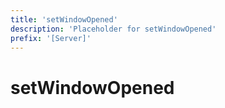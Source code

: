 ```yaml
---
title: 'setWindowOpened'
description: 'Placeholder for setWindowOpened'
prefix: '[Server]'
---
```


# setWindowOpened
